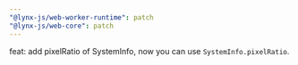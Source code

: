 ```yaml
---
"@lynx-js/web-worker-runtime": patch
"@lynx-js/web-core": patch
---
```


feat: add pixelRatio of SystemInfo, now you can use `SystemInfo.pixelRatio`.
